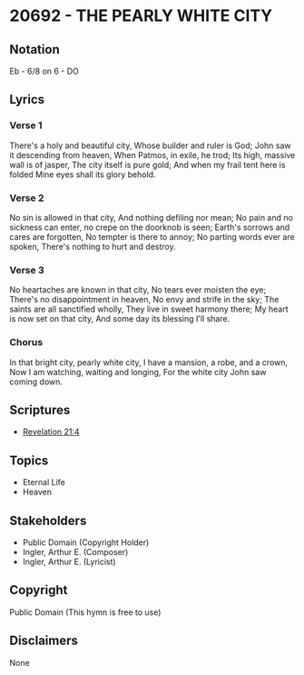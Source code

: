 # 20692 - THE PEARLY WHITE CITY

## Notation

Eb - 6/8 on 6 - DO

## Lyrics

### Verse 1

There's a holy and beautiful city, Whose builder and ruler is God; John saw it descending from heaven, When Patmos, in exile, he trod; Its high, massive wall is of jasper, The city itself is pure gold; And when  my frail tent here is folded Mine eyes shall its glory behold.

### Verse 2

No sin is allowed in that city, And nothing defiling nor mean; No pain and no sickness can enter, no crepe on the doorknob is seen; Earth's sorrows and cares are forgotten, No tempter is there to annoy; No parting words ever are spoken, There's nothing to hurt and destroy.

### Verse 3

No heartaches are known in that city, No tears ever moisten the eye; There's no disappointment in heaven, No envy and strife in the sky; The saints are all sanctified wholly, They live in sweet harmony there; My heart is now set on that city, And some day its blessing I'll share.

### Chorus

In that bright city, pearly white city, I have a mansion, a robe, and a crown, Now I am watching, waiting and longing, For the white city John saw coming down.


## Scriptures

- [Revelation 21:4](https://www.biblegateway.com/passage/?search=Revelation%2021%3A4)

## Topics

- Eternal Life
- Heaven

## Stakeholders

- Public Domain (Copyright Holder)
- Ingler, Arthur E. (Composer)
- Ingler, Arthur E. (Lyricist)

## Copyright

Public Domain
(This hymn is free to use)

## Disclaimers

None

